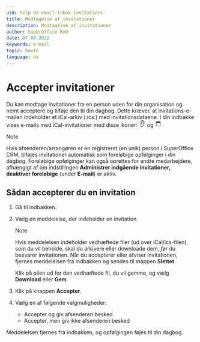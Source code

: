 ```yaml
---
uid: help-da-email-inbox-invitations
title: Modtagelse af invitationer
description: Modtagelse af invitationer
author: SuperOffice RnD
date: 07.04.2022
keywords: e-mail
topic: howto
language: da
---
```


# Accepter invitationer

Du kan modtage invitationer fra en person uden for din organisation og nemt acceptere og tilføje den til din dagbog. Dette kræver, at invitations-e-mailen indeholder et iCal-arkiv (.ics.) med invitationsdataene. I din indbakke vises e-mails med iCal-invitationer med disse ikoner: ![ikon][img1] og ![ikon][img2]

> [!NOTE]
> Hvis afsenderen/arrangøren er en registreret (en unik) person i SuperOffice CRM, tilføjes invitationer automatisk som foreløbige opfølginger i din dagbog. Foreløbige opfølginger kan også oprettes for andre medarbejdere, afhængigt af om indstillingen **Administrer indgående invitationer, deaktiver foreløbige** (under **E-mail**) er aktiv.

## Sådan accepterer du en invitation

1. Gå til indbakken.

2. Vælg en meddelelse, der indeholder en invitation.

    > [!NOTE]
    > Hvis meddelelsen indeholder vedhæftede filer (ud over iCal/ics-filen), som du vil beholde, skal du arkivere eller downloade dem, *før* du besvarer invitationen. Når du accepterer eller afviser invitationen, fjernes meddelelsen fra indbakken og sendes til mappen **Slettet**.
    >
    > Klik på pilen ud for den vedhæftede fil, du vil gemme, og vælg **Download** eller **Gem**.

3. Klik på knappen **Accepter**.

4. Vælg en af følgende valgmuligheder:

    * Accepter og giv afsenderen besked
    * Accepter, men giv ikke afsenderen besked

Meddelelsen fjernes fra indbakken, og opfølgingen føjes til din dagbog.

<!-- Referenced links -->

<!-- Referenced images -->
[img1]: ../../../../../common/icons/attachments-black.png
[img2]: ../../../../../common/icons/appointments-black.png
